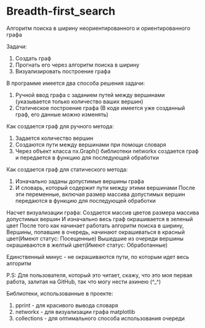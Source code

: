 # Breadth-first_search
Алгоритм поиска в ширину неориентированного и ориентированного графа

Задачи:
1. Создать граф
2. Прогнать его через алгоритм поиска в ширину
3. Визуализировать построение графа

В программе имеется два способа решения задачи:
1. Ручной ввод графа с заданием путей между вершинами (указывается только количество ваших вершин)
2. Статическое построение графа (В коде имеется уже созданный граф, его данные можно изменять)

Как создается граф для ручного метода:
1. Задается количество вершин
2. Создаются пути между вершинами при помощи словаря
3. Через объект класса nx.Graph() библиотеки networkx создается граф и передается в функцию для
последующей обработки

Как создается граф для статического метода:
1. Изначально заданы допустимые вершины графа
2. И словарь, который содержит пути между этими вершинами
После эти переменные, включая размер массива допустимых вершин передаются в функцию
для последующей обработки

Насчет визуализации графа:
Создается массив цветов размера массива допустимых вершин
И изначально весь граф окрашивается в зеленый цвет
После того как начинает работать алгоритм поиска в ширину,
Вершины, попавшие в очередь, начинают окрашиваться в красный цвет(Имеют статус: Посещенные)
Вышедшие из очереди вершины окрашиваются в желтый цвет(Имеют статус: Обработанные)

Единственный минус - не окрашиваются пути, по которым идет весь алгоритм

P.S: Для пользователя, который это читает, скажу, что это моя первая работа, залитая на GitHub, так что 
могу нести ахинею (^_^)

Библиотеки, использованные в проекте: 
1. pprint - для красивого вывода словаря
2. networkx - для визуализации графа
   matplotlib
3. collections - для оптимального способа использования очереди
   

